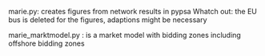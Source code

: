 marie.py: creates figures from network results in pypsa
  Whatch out: the EU bus is deleted for the figures, adaptions might be necessary 

marie_marktmodel.py : is a market model with bidding zones including offshore bidding zones 
